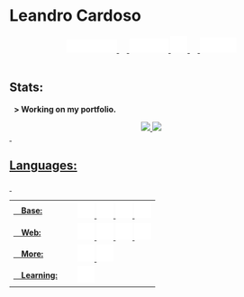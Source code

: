 # Leandro Cardoso
<div align="center">
  <a href="https://www.linkedin.com/in/leandro-cardoso-992529266">
    <img src="./svg/social/linkedin.svg" width="90"/>
  </a>
  &emsp;<a href="https://www.instagram.com/leandrocardosodev">
    <img src="./svg/social/instagram.svg" width="70"/>
    <img src="./svg/social/instagram_logo.svg" width="30"/>
  </a>
  &emsp;<a href="https://www.youtube.com/channel/UCtbBdlytJ5b8KUogQo7rfXw">
    <img src="./svg/social/youtube.svg" width="65"/>
  </a>
</div>
&nbsp;

## Stats:
&nbsp;
**> Working on my portfolio.**
<div align="center">
  <a href = "https://github.com/Leandro-Cardoso">
  <img height="180em" src="https://github-readme-stats.vercel.app/api?username=Leandro-Cardoso&show_icons=true&theme=dark&include_all_commits=true&count_private=true"/>
  <img height="180em" src="https://github-readme-stats.vercel.app/api/top-langs/?username=Leandro-Cardoso&layout=compact&langs_count=7&theme=dark"/>
</div>
&nbsp;

## Languages:
&nbsp;
<table align="center">
  <tr>
    <td width="100px">
      &emsp;<b>Base:</b>
    </td>
    <td>
      <img src="./svg/python.svg" width="30"/>
      <img src="./svg/django.svg" width="30"/>
      <img src="./svg/flask.svg" width="30"/>
      <img src="./svg/csharp.svg" width="30"/>
    </td>
  </tr>
  <tr>
    <td>
      &emsp;<b>Web:</b>
    </td>
    <td>
      <img src="./svg/javascript.svg" width="30"/>
      <img src="./svg/react.svg" width="30"/>
      <img src="./svg/html.svg" width="30"/>
      <img src="./svg/css.svg" width="30"/>
    </td>
  </tr>
  <tr>
    <td>
      &emsp;<b>More:</b>
    </td>
    <td>
      <img src="./svg/git.svg" width="30"/>
      <img src="./svg/sql.svg" width="30"/>
    </td>
  </tr>
  <tr>
    <td>
      &emsp;<b>Learning:</b>
    </td>
    <td>
      <img src="./svg/docker.svg" width="30"/>
    </td>
  </tr>
</table>
